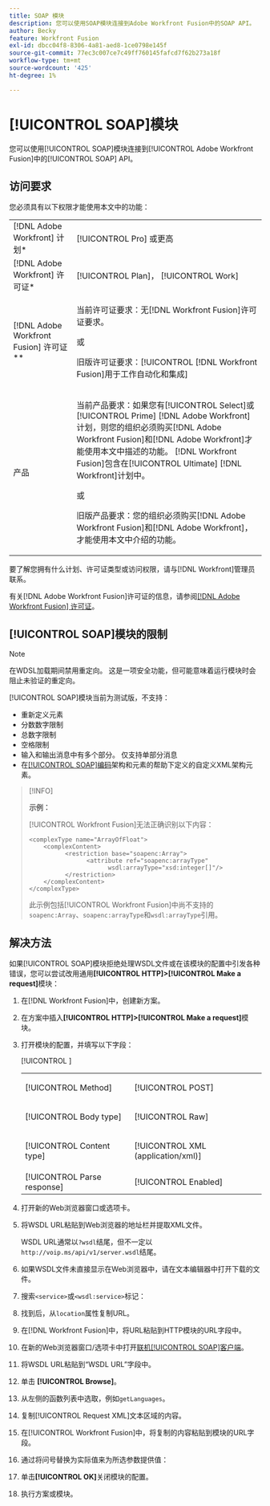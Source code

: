 ```yaml
---
title: SOAP 模块
description: 您可以使用SOAP模块连接到Adobe Workfront Fusion中的SOAP API。
author: Becky
feature: Workfront Fusion
exl-id: dbcc04f8-8306-4a81-aed8-1ce0798e145f
source-git-commit: 77ec3c007ce7c49ff760145fafcd7f62b273a18f
workflow-type: tm+mt
source-wordcount: '425'
ht-degree: 1%

---
```


# [!UICONTROL SOAP]模块

您可以使用[!UICONTROL SOAP]模块连接到[!UICONTROL Adobe Workfront Fusion]中的[!UICONTROL SOAP] API。

## 访问要求

您必须具有以下权限才能使用本文中的功能：

<table style="table-layout:auto"> 
 <col> 
 <col> 
 <tbody> 
  <tr> 
   <td role="rowheader">[!DNL Adobe Workfront] 计划*</td>
  <td> <p>[!UICONTROL Pro] 或更高</p> </td>
  </tr> 
  <tr data-mc-conditions=""> 
   <td role="rowheader">[!DNL Adobe Workfront] 许可证*</td>
   <td> <p>[!UICONTROL Plan]， [!UICONTROL Work]</p> </td> 
  </tr> 
  <tr> 
   <td role="rowheader">[!DNL Adobe Workfront Fusion] 许可证**</td> 
   <td>
   <p>当前许可证要求：无[!DNL Workfront Fusion]许可证要求。</p>
   <p>或</p>
   <p>旧版许可证要求：[!UICONTROL [!DNL Workfront Fusion]用于工作自动化和集成] </p>
   </td> 
  </tr> 
  <tr> 
   <td role="rowheader">产品</td> 
   <td>
   <p>当前产品要求：如果您有[!UICONTROL Select]或[!UICONTROL Prime] [!DNL Adobe Workfront]计划，则您的组织必须购买[!DNL Adobe Workfront Fusion]和[!DNL Adobe Workfront]才能使用本文中描述的功能。 [!DNL Workfront Fusion]包含在[!UICONTROL Ultimate] [!DNL Workfront]计划中。</p>
   <p>或</p>
   <p>旧版产品要求：您的组织必须购买[!DNL Adobe Workfront Fusion]和[!DNL Adobe Workfront]，才能使用本文中介绍的功能。</p>
   </td> 
  </tr> 
 </tbody> 
</table>

要了解您拥有什么计划、许可证类型或访问权限，请与[!DNL Workfront]管理员联系。

有关[!DNL Adobe Workfront Fusion]许可证的信息，请参阅[[!DNL Adobe Workfront Fusion] 许可证](/help/workfront-fusion/set-up-and-manage-workfront-fusion/licensing-operations-overview/license-automation-vs-integration.md)。

## [!UICONTROL SOAP]模块的限制

>[!NOTE]
>
>在WDSL加载期间禁用重定向。 这是一项安全功能，但可能意味着运行模块时会阻止未验证的重定向。

[!UICONTROL SOAP]模块当前为测试版，不支持：

* 重新定义元素
* 分数数字限制
* 总数字限制
* 空格限制
* 输入和输出消息中有多个部分。 仅支持单部分消息
* 在[[!UICONTROL SOAP]编码](https://schemas.xmlsoap.org)架构和元素的帮助下定义的自定义XML架构元素。

>[!INFO]
>
>**示例：**
>  
>[!UICONTROL Workfront Fusion]无法正确识别以下内容：
>
>```
><complexType name="ArrayOfFloat">
>     <complexContent>
>           <restriction base="soapenc:Array">
>                 <attribute ref="soapenc:arrayType"
>                       wsdl:arrayType="xsd:integer[]"/>
>           </restriction>
>     </complexContent>
></complexType>
>```
>
>此示例包括[!UICONTROL Workfront Fusion]中尚不支持的`soapenc:Array`、`soapenc:arrayType`和`wsdl:arrayType`引用。

## 解决方法

如果[!UICONTROL SOAP]模块拒绝处理WSDL文件或在该模块的配置中引发各种错误，您可以尝试改用通用&#x200B;**[!UICONTROL HTTP]>[!UICONTROL Make a request]**&#x200B;模块：

1. 在[!DNL Workfront Fusion]中，创建新方案。
1. 在方案中插入&#x200B;**[!UICONTROL HTTP]>[!UICONTROL Make a request]**&#x200B;模块。
1. 打开模块的配置，并填写以下字段：

   <table style="table-layout:auto"> 
    <col> 
    <col> 
    <tbody> 
     <tr> 
      <td role="rowheader">[!UICONTROL Method]</td> 
      <td> <p>[!UICONTROL POST]</p> </td> 
     </tr> 
     <tr data-mc-conditions=""> 
      <td role="rowheader">[!UICONTROL Body type]</td> 
      <td> <p>[!UICONTROL Raw]</p> </td> [!UICONTROL ]
     </tr> 
     <tr> 
      <td role="rowheader">[!UICONTROL Content type]</td> 
      <td> <p>[!UICONTROL XML (application/xml)]</p> </td> 
     </tr> 
     <tr> 
      <td role="rowheader">[!UICONTROL Parse response]</td> 
      <td>[!UICONTROL Enabled]</td> 
     </tr> 
    </tbody> 
   </table>

   <!--![](/help/workfront-fusion/references/apps-and-modules/assets/workaround-350x443.png)-->

1. 打开新的Web浏览器窗口或选项卡。
1. 将WSDL URL粘贴到Web浏览器的地址栏并提取XML文件。

   WSDL URL通常以`?wsdl`结尾，但不一定以`http://voip.ms/api/v1/server.wsdl`结尾。

1. 如果WSDL文件未直接显示在Web浏览器中，请在文本编辑器中打开下载的文件。
1. 搜索`<service>`或`<wsdl:service>`标记：

   <!--![](/help/workfront-fusion/references/apps-and-modules/assets/service-350x65.png)-->

1. 找到后，从`location`属性复制URL。
1. 在[!DNL Workfront Fusion]中，将URL粘贴到HTTP模块的URL字段中。
1. 在新的Web浏览器窗口/选项卡中打开[联机[!UICONTROL SOAP]客户端](https://wsdlbrowser.com/)。
1. 将WSDL URL粘贴到“WSDL URL”字段中。
1. 单击 **[!UICONTROL Browse]**。
1. 从左侧的函数列表中选取，例如`getLanguages`。
1. 复制[!UICONTROL Request XML]文本区域的内容。
1. 在[!UICONTROL Workfront Fusion]中，将复制的内容粘贴到模块的URL字段。
1. 通过将问号替换为实际值来为所选参数提供值：

   <!--![](/help/workfront-fusion/references/apps-and-modules/assets/request-xml-350x172.png)-->

1. 单击&#x200B;**[!UICONTROL OK]**&#x200B;关闭模块的配置。
1. 执行方案或模块。
